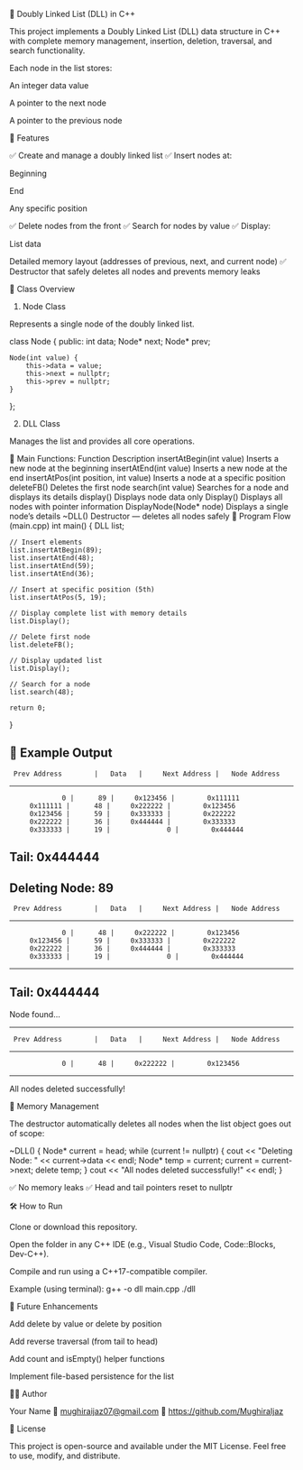 🧩 Doubly Linked List (DLL) in C++

This project implements a Doubly Linked List (DLL) data structure in C++ with complete memory management, insertion, deletion, traversal, and search functionality.

Each node in the list stores:

An integer data value

A pointer to the next node

A pointer to the previous node

🚀 Features

✅ Create and manage a doubly linked list
✅ Insert nodes at:

Beginning

End

Any specific position

✅ Delete nodes from the front
✅ Search for nodes by value
✅ Display:

List data

Detailed memory layout (addresses of previous, next, and current node)
✅ Destructor that safely deletes all nodes and prevents memory leaks

🧱 Class Overview
1. Node Class

Represents a single node of the doubly linked list.

class Node {
public:
    int data;
    Node* next;
    Node* prev;

    Node(int value) {
        this->data = value;
        this->next = nullptr;
        this->prev = nullptr;
    }
};

2. DLL Class

Manages the list and provides all core operations.

🔧 Main Functions:
Function	Description
insertAtBegin(int value)	Inserts a new node at the beginning
insertAtEnd(int value)	Inserts a new node at the end
insertAtPos(int position, int value)	Inserts a node at a specific position
deleteFB()	Deletes the first node
search(int value)	Searches for a node and displays its details
display()	Displays node data only
Display()	Displays all nodes with pointer information
DisplayNode(Node* node)	Displays a single node’s details
~DLL()	Destructor — deletes all nodes safely
📄 Program Flow (main.cpp)
int main() {
    DLL list;

    // Insert elements
    list.insertAtBegin(89);
    list.insertAtEnd(48);
    list.insertAtEnd(59);
    list.insertAtEnd(36);

    // Insert at specific position (5th)
    list.insertAtPos(5, 19);

    // Display complete list with memory details
    list.Display();

    // Delete first node
    list.deleteFB();

    // Display updated list
    list.Display();

    // Search for a node
    list.search(48);

    return 0;
}

🧠 Example Output
------------------------------------------------------
     Prev Address        |   Data   |     Next Address |   Node Address
------------------------------------------------------
                 0 |      89 |     0x123456 |        0x111111
         0x111111 |      48 |     0x222222 |        0x123456
         0x123456 |      59 |     0x333333 |        0x222222
         0x222222 |      36 |     0x444444 |        0x333333
         0x333333 |      19 |              0 |        0x444444
Tail: 0x444444
------------------------------------------------------

Deleting Node: 89
------------------------------------------------------
     Prev Address        |   Data   |     Next Address |   Node Address
------------------------------------------------------
                 0 |      48 |     0x222222 |        0x123456
         0x123456 |      59 |     0x333333 |        0x222222
         0x222222 |      36 |     0x444444 |        0x333333
         0x333333 |      19 |              0 |        0x444444
------------------------------------------------------
Tail: 0x444444
------------------------------------------------------

Node found...

------------------------------------------------------
     Prev Address        |   Data   |     Next Address |   Node Address
------------------------------------------------------
                 0 |      48 |     0x222222 |        0x123456
------------------------------------------------------

All nodes deleted successfully!

🧹 Memory Management

The destructor automatically deletes all nodes when the list object goes out of scope:

~DLL() {
    Node* current = head;
    while (current != nullptr) {
        cout << "Deleting Node: " << current->data << endl;
        Node* temp = current;
        current = current->next;
        delete temp;
    }
    cout << "All nodes deleted successfully!" << endl;
}


✅ No memory leaks
✅ Head and tail pointers reset to nullptr

🛠️ How to Run

Clone or download this repository.

Open the folder in any C++ IDE (e.g., Visual Studio Code, Code::Blocks, Dev-C++).

Compile and run using a C++17-compatible compiler.

Example (using terminal):
g++ -o dll main.cpp
./dll

🧾 Future Enhancements

Add delete by value or delete by position

Add reverse traversal (from tail to head)

Add count and isEmpty() helper functions

Implement file-based persistence for the list

👨‍💻 Author

Your Name
📧 mughiraijaz07@gmail.com
💼 https://github.com/MughiraIjaz

📜 License

This project is open-source and available under the MIT License.
Feel free to use, modify, and distribute.
